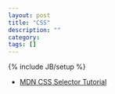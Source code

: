 ```yaml
---
layout: post
title: "CSS"
description: ""
category: 
tags: []
---
```

{% include JB/setup %}

- [MDN CSS Selector Tutorial](https://developer.mozilla.org/en-US/docs/Web/Guide/CSS/Getting_started/Selectors)
